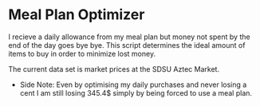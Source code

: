 # Meal Plan Optimizer

I recieve a daily allowance from my meal plan but money not spent by the end of the day goes bye bye. This script determines the ideal amount of items to buy in order to minimize lost money.


The current data set is market prices at the SDSU Aztec Market.

- Side Note:
Even by optimising my daily purchases and never losing a cent I am still losing 345.4$ simply by being forced to use a meal plan.
